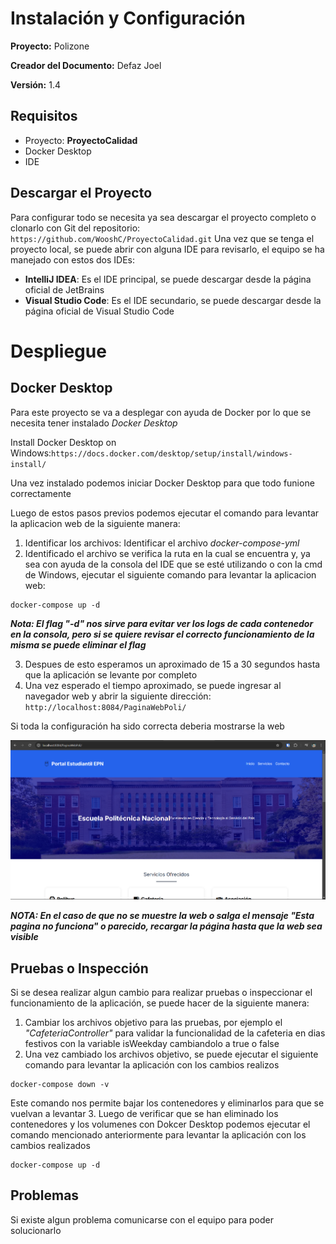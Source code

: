 # Instalación y Configuración

**Proyecto:** Polizone

**Creador del Documento:** Defaz Joel

**Versión:** 1.4

## Requisitos

- Proyecto: **ProyectoCalidad**
- Docker Desktop
- IDE

## Descargar el Proyecto
Para configurar todo se necesita ya sea descargar el proyecto completo o clonarlo con Git del repositorio: `https://github.com/WooshC/ProyectoCalidad.git`
Una vez que se tenga el proyecto local, se puede abrir con alguna IDE para revisarlo, el equipo se ha manejado con estos dos IDEs:
- **IntelliJ IDEA**: Es el IDE principal, se puede descargar desde la página oficial de JetBrains
- **Visual Studio Code**: Es el IDE secundario, se puede descargar desde la página oficial de Visual Studio Code

# Despliegue
## Docker Desktop
Para este proyecto se va a desplegar con ayuda de Docker por lo que se necesita tener instalado *Docker Desktop*

Install Docker Desktop on Windows:`https://docs.docker.com/desktop/setup/install/windows-install/`

Una vez instalado podemos iniciar Docker Desktop para que todo funione correctamente

Luego de estos pasos previos podemos ejecutar el comando para levantar la aplicacion web de la siguiente manera:
1. Identificar los archivos:
Identificar el archivo *docker-compose-yml*
2. Identificado el archivo se verifica la ruta en la cual se encuentra y, ya sea con ayuda de la consola del IDE que se esté utilizando o con la cmd de Windows, ejecutar el siguiente comando para levantar la aplicacion web:
```
docker-compose up -d
```
   ***Nota: El flag "-d" nos sirve para evitar ver los logs de cada contenedor en la consola, pero si se quiere revisar el correcto funcionamiento de la misma se puede eliminar el flag***

3. Despues de esto esperamos un aproximado de 15 a 30 segundos hasta que la aplicación se levante por completo
4. Una vez esperado el tiempo aproximado, se puede ingresar al navegador web y abrir la siguiente dirección:
`http://localhost:8084/PaginaWebPoli/`

Si toda la configuración ha sido correcta deberia mostrarse la web

   ![Web Polizone](./imgReadme/web.png)

***NOTA: En el caso de que no se muestre la web o salga el mensaje "Esta pagina no funciona" o parecido, recargar la página hasta que la web sea visible***

## Pruebas o Inspección

Si se desea realizar algun cambio para realizar pruebas o inspeccionar el funcionamiento de la aplicación, se puede hacer de la siguiente manera:

1. Cambiar los archivos objetivo para las pruebas, por ejemplo el *"CafeteriaController"* para validar la funcionalidad de la cafeteria en dias festivos con la variable isWeekday cambiandolo a true o false
2. Una vez cambiado los archivos objetivo, se puede ejecutar el siguiente comando para levantar la aplicación con los cambios realizos
```
docker-compose down -v
```
Este comando nos permite bajar los contenedores y eliminarlos para que se vuelvan a levantar
3. Luego de verificar que se han eliminado los contenedores  y los volumenes con Dokcer Desktop podemos ejecutar el comando mencionado anteriormente para levantar la aplicación con los cambios realizados
```
docker-compose up -d
```

## Problemas
Si existe algun problema comunicarse con el equipo para poder solucionarlo